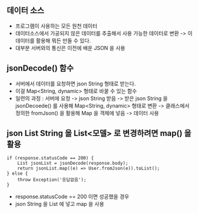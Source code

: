 ## 데이터 소스
- 프로그램이 사용하는 모든 원천 데이터
- 데이터소스에서 가공되지 않은 데이터를 추출해서 사용 가능한 데이터로 변환 -> 이 데이터를 활용해 뭐든 만들 수 있다.
- 대부분 서버와의 통신은 이전에 배운 JSON 을 사용

## jsonDecode() 함수
- 서버에서 데이터를 요청하면 json String 형태로 받는다.
- 이걸 Map<String, dynamic> 형태로 바꿀 수 있는 함수
- 일련의 과정 : 서버에 요청 -> json String 받음 -> 받은 json String 을 jsonDecoede() 를 사용해 Map<String, dynamic> 형태로 변환 -> 클래스에서 정의한 fromJson() 을 활용해 Map 을 객체에 넣음 -> 데이터 사용

## json List String 을 List<모델> 로 변경하려면 map() 을 활용
  ```
  if (response.statusCode == 200) {
      List jsonList = jsonDecode(response.body);
      return jsonList.map((e) => User.fromJson(e)).toList();
  } else {
      throw Exception('응답없음');
  }
  ```
- response.statusCode == 200 이면 성공했을 경우
- json String 을 List 에 넣고 map 을 사용
